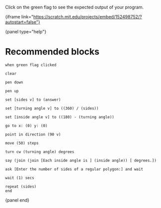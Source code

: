 Click on the green flag to see the expected output of your program.

{iframe link="https://scratch.mit.edu/projects/embed/152498752/?autostart=false"}

{panel type="help"}

# Recommended blocks

<pre><code class="scratch:split:random">when green flag clicked
</code></pre>

<pre><code class="scratch:split:random">clear

pen down

pen up
</code></pre>

<pre><code class="scratch:split:random">set [sides v] to (answer)

set [turning angle v] to ((360) / (sides))

set [inside angle v] to ((180) - (turning angle))
</code></pre>

<pre><code class="scratch:split:random">go to x: (0) y: (0)

point in direction (90 v)

move (50) steps

turn cw (turning angle) degrees
</code></pre>

<pre><code class="scratch:split:random">say (join (join [Each inside angle is ] (inside angle)) [ degrees.])
</code></pre>

<pre><code class="scratch:split:random">ask [Enter the number of sides of a regular polygon:] and wait
</code></pre>

<pre><code class="scratch:split:random">wait (1) secs

repeat (sides)
end
</code></pre>

{panel end}
